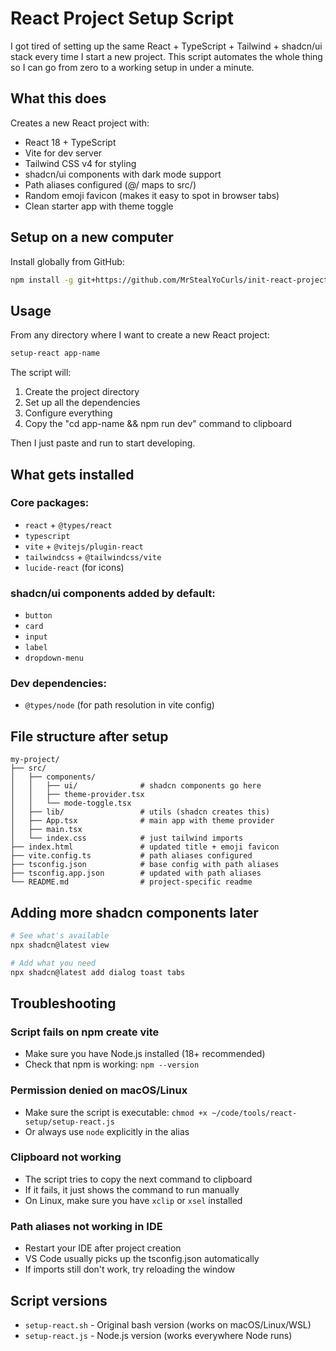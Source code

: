 # React Project Setup Script

I got tired of setting up the same React + TypeScript + Tailwind + shadcn/ui stack every time I start a new project. This script automates the whole thing so I can go from zero to a working setup in under a minute.

## What this does

Creates a new React project with:
- React 18 + TypeScript
- Vite for dev server
- Tailwind CSS v4 for styling
- shadcn/ui components with dark mode support
- Path aliases configured (@/ maps to src/)
- Random emoji favicon (makes it easy to spot in browser tabs)
- Clean starter app with theme toggle

## Setup on a new computer

Install globally from GitHub:
```bash
npm install -g git+https://github.com/MrStealYoCurls/init-react-project.git
```

## Usage

From any directory where I want to create a new React project:

```bash
setup-react app-name
```

The script will:
1. Create the project directory
2. Set up all the dependencies
3. Configure everything
4. Copy the "cd app-name && npm run dev" command to clipboard

Then I just paste and run to start developing.

## What gets installed

### Core packages:
- `react` + `@types/react`
- `typescript`
- `vite` + `@vitejs/plugin-react`
- `tailwindcss` + `@tailwindcss/vite`
- `lucide-react` (for icons)

### shadcn/ui components added by default:
- `button`
- `card`
- `input`
- `label`
- `dropdown-menu`

### Dev dependencies:
- `@types/node` (for path resolution in vite config)

## File structure after setup

```
my-project/
├── src/
│   ├── components/
│   │   ├── ui/              # shadcn components go here
│   │   ├── theme-provider.tsx
│   │   └── mode-toggle.tsx
│   ├── lib/                 # utils (shadcn creates this)
│   ├── App.tsx              # main app with theme provider
│   ├── main.tsx
│   └── index.css            # just tailwind imports
├── index.html               # updated title + emoji favicon
├── vite.config.ts           # path aliases configured
├── tsconfig.json            # base config with path aliases
├── tsconfig.app.json        # updated with path aliases
└── README.md                # project-specific readme
```

## Adding more shadcn components later

```bash
# See what's available
npx shadcn@latest view

# Add what you need
npx shadcn@latest add dialog toast tabs
```

## Troubleshooting

### Script fails on npm create vite
- Make sure you have Node.js installed (18+ recommended)
- Check that npm is working: `npm --version`

### Permission denied on macOS/Linux
- Make sure the script is executable: `chmod +x ~/code/tools/react-setup/setup-react.js`
- Or always use `node` explicitly in the alias

### Clipboard not working
- The script tries to copy the next command to clipboard
- If it fails, it just shows the command to run manually
- On Linux, make sure you have `xclip` or `xsel` installed

### Path aliases not working in IDE
- Restart your IDE after project creation
- VS Code usually picks up the tsconfig.json automatically
- If imports still don't work, try reloading the window

## Script versions

- `setup-react.sh` - Original bash version (works on macOS/Linux/WSL)
- `setup-react.js` - Node.js version (works everywhere Node runs)
